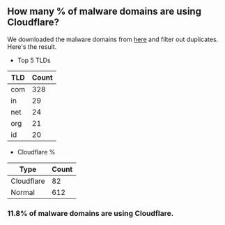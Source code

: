 ## How many % of malware domains are using Cloudflare?


We downloaded the malware domains from [here](https://urlhaus.abuse.ch) and filter out duplicates.
Here's the result.


[//]: # (start replacement)


- Top 5 TLDs

| TLD | Count |
| --- | --- |
| com | 328 |
| in | 29 |
| net | 24 |
| org | 21 |
| id | 20 |


- Cloudflare %

| Type | Count |
| --- | --- |
| Cloudflare | 82 |
| Normal | 612 |


### 11.8% of malware domains are using Cloudflare.